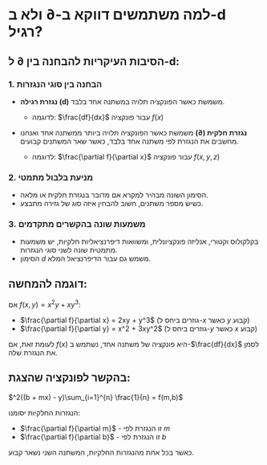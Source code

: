 # למה משתמשים דווקא ב-∂ ולא ב-d רגיל?

## הסיבות העיקריות להבחנה בין ∂ ל-d:

### 1. הבחנה בין סוגי הנגזרות
* **נגזרת רגילה (d)** משמשת כאשר הפונקציה תלויה במשתנה אחד בלבד.
  * לדוגמה: $\frac{df}{dx}$ עבור פונקציה $f(x)$
  
* **נגזרת חלקית (∂)** משמשת כאשר הפונקציה תלויה ביותר ממשתנה אחד ואנחנו מחשבים את הנגזרת לפי משתנה אחד בלבד, כאשר שאר המשתנים קבועים.
  * לדוגמה: $\frac{\partial f}{\partial x}$ עבור פונקציה $f(x,y,z)$

### 2. מניעת בלבול מתמטי
* הסימון השונה מבהיר למקרא אם מדובר בנגזרת חלקית או מלאה.
* כשיש מספר משתנים, חשוב להבחין איזה סוג של גזירה מתבצע.

### 3. משמעות שונה בהקשרים מתקדמים
* בקלקולוס וקטורי, אנליזה פונקציונלית, ומשוואות דיפרנציאליות חלקיות, יש משמעות מתמטית שונה לשני סוגי הנגזרות.
* הסימון $d$ משמש גם עבור הדיפרנציאל המלא.

## דוגמה להמחשה:

אם $f(x,y) = x^2y + xy^3$:

* $\frac{\partial f}{\partial x} = 2xy + y^3$ (גוזרים ביחס ל-$x$ כאשר $y$ קבוע)
* $\frac{\partial f}{\partial y} = x^2 + 3xy^2$ (גוזרים ביחס ל-$y$ כאשר $x$ קבוע)

לעומת זאת, אם $f(x)$ היא פונקציה של משתנה אחד, נשתמש ב-$\frac{df}{dx}$ לסמן את הנגזרת שלה.

## בהקשר לפונקציה שהצגת:

$^2((b + mx) - y)\sum_{i=1}^{n} \frac{1}{n} = f(m,b)$

הנגזרות החלקיות יסומנו:
* $\frac{\partial f}{\partial m}$ - זו הנגזרת לפי $m$
* $\frac{\partial f}{\partial b}$ - זו הנגזרת לפי $b$

כאשר בכל אחת מהנגזרות החלקיות, המשתנה השני נשאר קבוע.
